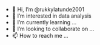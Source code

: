 - 👋 Hi, I’m @rukkylatunde2001
- 👀 I’m interested in data analysis
- 🌱 I’m currently learning ...
- 💞️ I’m looking to collaborate on ...
- 📫 How to reach me ...

<!---
rukkylatunde2001/rukkylatunde2001 is a ✨ special ✨ repository because its `README.md` (this file) appears on your GitHub profile.
You can click the Preview link to take a look at your changes.
--->
